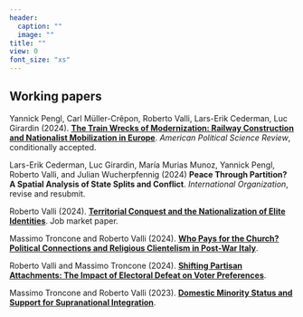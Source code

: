 ```yaml
---
header:
  caption: ""
  image: ""
title: ""
view: 0
font_size: "xs"
---
```


## Working papers

Yannick Pengl, Carl Müller-Crêpon, Roberto Valli, Lars-Erik Cederman, Luc Girardin (2024). **[The Train Wrecks of Modernization: Railway Construction and Nationalist Mobilization in Europe](/files/train_wrecks_2023.pdf)**. _American Political Science Review_, conditionally accepted.

Lars-Erik Cederman, Luc Girardin, María Murias Munoz, Yannick Pengl, Roberto Valli, and Julian Wucherpfennig (2024) **Peace Through Partition? A Spatial Analysis of State Splits and Conflict**. _International Organization_, revise and resubmit.

Roberto Valli (2024). **[Territorial Conquest and the Nationalization of Elite Identities](https://doi.org/10.31219/osf.io/cqr68)**. Job market paper.

Massimo Troncone and Roberto Valli (2024). **[Who Pays for the Church? Political Connections and Religious Clientelism in Post-War Italy](https://doi.org/10.31219/osf.io/nsyc3)**. 

Roberto Valli and Massimo Troncone (2024). **[Shifting Partisan Attachments: The Impact of Electoral Defeat on Voter Preferences](https://doi.org/10.31219/osf.io/rz4tu)**. 
  
Massimo Troncone and Roberto Valli (2023). **[Domestic Minority Status and Support for Supranational Integration](https://doi.org/10.31219/osf.io/3zhtg)**.

